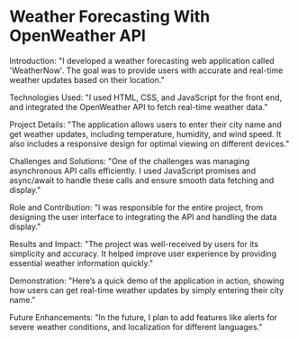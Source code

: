 # Weather Forecasting With OpenWeather API 

Introduction:
"I developed a weather forecasting web application called 'WeatherNow'. The goal was to provide users with accurate and real-time weather updates based on their location."

Technologies Used:
"I used HTML, CSS, and JavaScript for the front end, and integrated the OpenWeather API to fetch real-time weather data."

Project Details:
"The application allows users to enter their city name and get weather updates, including temperature, humidity, and wind speed. It also includes a responsive design for optimal viewing on different devices."

Challenges and Solutions:
"One of the challenges was managing asynchronous API calls efficiently. I used JavaScript promises and async/await to handle these calls and ensure smooth data fetching and display."

Role and Contribution:
"I was responsible for the entire project, from designing the user interface to integrating the API and handling the data display."

Results and Impact:
"The project was well-received by users for its simplicity and accuracy. It helped improve user experience by providing essential weather information quickly."

Demonstration:
"Here’s a quick demo of the application in action, showing how users can get real-time weather updates by simply entering their city name."

Future Enhancements:
"In the future, I plan to add features like alerts for severe weather conditions, and localization for different languages."
